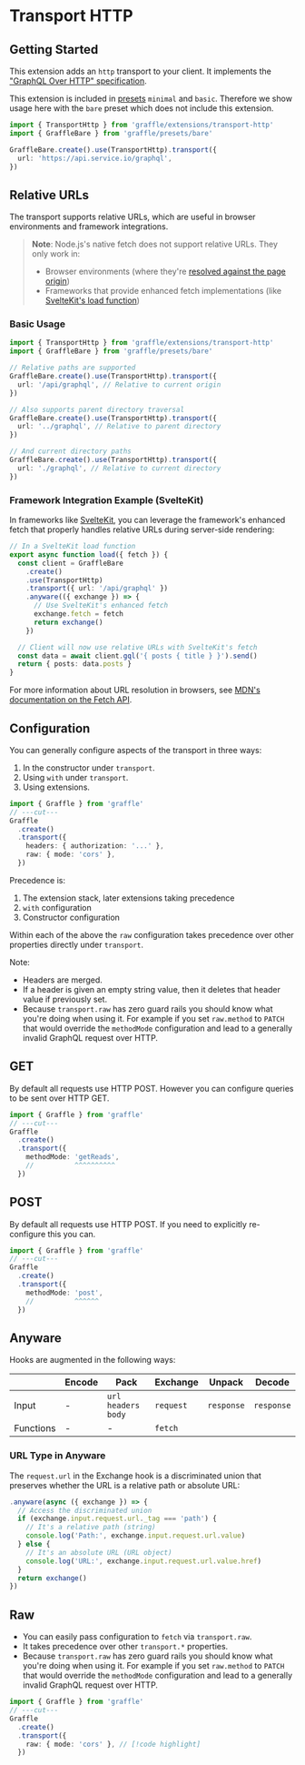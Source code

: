 # Transport HTTP

<!--@include: @/_snippets/example-links/transport-http.md-->

## Getting Started

This extension adds an `http` transport to your client. It implements the ["GraphQL Over HTTP" specification](https://github.com/graphql/graphql-over-http).

This extension is included in [presets](../../../website/content/guides/20_topics/presets.md) `minimal` and `basic`. Therefore we show usage here with the `bare` preset which does not include this extension.

```ts
import { TransportHttp } from 'graffle/extensions/transport-http'
import { GraffleBare } from 'graffle/presets/bare'

GraffleBare.create().use(TransportHttp).transport({
  url: 'https://api.service.io/graphql',
})
```

## Relative URLs

The transport supports relative URLs, which are useful in browser environments and framework integrations.

> **Note**: Node.js's native fetch does not support relative URLs. They only work in:
>
> - Browser environments (where they're [resolved against the page origin](https://developer.mozilla.org/en-US/docs/Web/API/Request/Request#url))
> - Frameworks that provide enhanced fetch implementations (like [SvelteKit's load function](https://kit.svelte.dev/docs/load#making-fetch-requests))

### Basic Usage

```ts
import { TransportHttp } from 'graffle/extensions/transport-http'
import { GraffleBare } from 'graffle/presets/bare'

// Relative paths are supported
GraffleBare.create().use(TransportHttp).transport({
  url: '/api/graphql', // Relative to current origin
})

// Also supports parent directory traversal
GraffleBare.create().use(TransportHttp).transport({
  url: '../graphql', // Relative to parent directory
})

// And current directory paths
GraffleBare.create().use(TransportHttp).transport({
  url: './graphql', // Relative to current directory
})
```

### Framework Integration Example (SvelteKit)

In frameworks like [SvelteKit](https://kit.svelte.dev), you can leverage the framework's enhanced fetch that properly handles relative URLs during server-side rendering:

```ts
// In a SvelteKit load function
export async function load({ fetch }) {
  const client = GraffleBare
    .create()
    .use(TransportHttp)
    .transport({ url: '/api/graphql' })
    .anyware(({ exchange }) => {
      // Use SvelteKit's enhanced fetch
      exchange.fetch = fetch
      return exchange()
    })

  // Client will now use relative URLs with SvelteKit's fetch
  const data = await client.gql('{ posts { title } }').send()
  return { posts: data.posts }
}
```

For more information about URL resolution in browsers, see [MDN's documentation on the Fetch API](https://developer.mozilla.org/en-US/docs/Web/API/Fetch_API/Using_Fetch#supplying_request_options).

## Configuration

You can generally configure aspects of the transport in three ways:

1. In the constructor under `transport`.
2. Using `with` under `transport`.
3. Using extensions.

```ts twoslash
import { Graffle } from 'graffle'
// ---cut---
Graffle
  .create()
  .transport({
    headers: { authorization: '...' },
    raw: { mode: 'cors' },
  })
```

Precedence is:

1. The extension stack, later extensions taking precedence
2. `with` configuration
3. Constructor configuration

Within each of the above the `raw` configuration takes precedence over other properties directly under `transport`.

Note:

- Headers are merged.
- If a header is given an empty string value, then it deletes that header value if previously set.
- Because `transport.raw` has zero guard rails you should know what you're doing when using it. For example if you set `raw.method` to `PATCH` that would override the `methodMode` configuration and lead to a generally invalid GraphQL request over HTTP.

## GET

<!--@include: @/_snippets/example-links/method-get.md-->

By default all requests use HTTP POST. However you can configure queries to be sent over HTTP GET.

```ts twoslash
import { Graffle } from 'graffle'
// ---cut---
Graffle
  .create()
  .transport({
    methodMode: 'getReads',
    //          ^^^^^^^^^^
  })
```

## POST

By default all requests use HTTP POST. If you need to explicitly re-configure this you can.

```ts twoslash
import { Graffle } from 'graffle'
// ---cut---
Graffle
  .create()
  .transport({
    methodMode: 'post',
    //          ^^^^^^
  })
```

## Anyware

<!--@include: @/_snippets/example-links/transport-http_extension.md-->

Hooks are augmented in the following ways:

|           | Encode | Pack                   | Exchange  | Unpack     | Decode     |
| --------- | ------ | ---------------------- | --------- | ---------- | ---------- |
| Input     | -      | `url` `headers` `body` | `request` | `response` | `response` |
| Functions | -      | -                      | `fetch`   |            |            |

### URL Type in Anyware

The `request.url` in the Exchange hook is a discriminated union that preserves whether the URL is a relative path or absolute URL:

```ts
.anyware(async ({ exchange }) => {
  // Access the discriminated union
  if (exchange.input.request.url._tag === 'path') {
    // It's a relative path (string)
    console.log('Path:', exchange.input.request.url.value)
  } else {
    // It's an absolute URL (URL object)
    console.log('URL:', exchange.input.request.url.value.href)
  }
  return exchange()
})
```

## Raw

<!--@include: @/_snippets/example-links/transport-http_raw.md-->

- You can easily pass configuration to `fetch` via `transport.raw`.
- It takes precedence over other `transport.*` properties.
- Because `transport.raw` has zero guard rails you should know what you're doing when using it. For example if you set `raw.method` to `PATCH` that would override the `methodMode` configuration and lead to a generally invalid GraphQL request over HTTP.

```ts twoslash
import { Graffle } from 'graffle'
// ---cut---
Graffle
  .create()
  .transport({
    raw: { mode: 'cors' }, // [!code highlight]
  })
```
